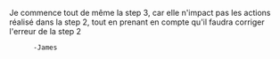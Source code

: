 Je commence tout de même la step 3, car elle n'impact pas les actions réalisé dans la step 2, tout en prenant en compte qu'il faudra corriger l'erreur de la step 2

          -James
